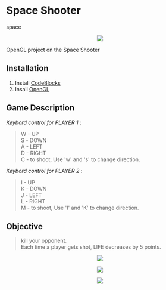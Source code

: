 # Space Shooter
space
<p align="center">
<img src="https://imgur.com/2e8FSeb.gif" >
</p>

<p>
</p>
<p>
</p>

OpenGL project on the Space Shooter

## **Installation**

1) Install [CodeBlocks](https://www.codeblocks.org/downloads/binaries/)<br>
2) Insall [OpenGL](https://www.transmissionzero.co.uk/software/freeglut-devel/)<br>


## **Game Description**

*Keybord control for PLAYER 1* : 
> W - UP <br />
> S - DOWN <br />
> A - LEFT <br />
> D - RIGHT <br />
> C - to shoot, Use 'w' and 's' to change direction. <br />  

*Keybord control for PLAYER 2* : 
> I - UP <br />
> K - DOWN <br />
> J - LEFT <br />
> L - RIGHT <br />
> M - to shoot, Use 'I' and 'K' to change direction. <br />  
                                                                              
## **Objective**
                      
> kill your opponent. <br />
> Each time a player gets shot, LIFE decreases by 5 points. <br />






<p>
  
  
</p>
<p>
</p>


<p>
</p>

<p align="center">
<img src="https://imgur.com/Qez9nvx.png" >
</p>

<p>
</p>

<p align="center">
<img src="https://imgur.com/Ds5JO6O.png" >
</p>

<p>
</p>

<p align="center">
<img src="https://imgur.com/HWO5aoZ.png" >
</p>
